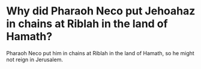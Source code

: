 # Why did Pharaoh Neco put Jehoahaz in chains at Riblah in the land of Hamath?

Pharaoh Neco put him in chains at Riblah in the land of Hamath, so he might not reign in Jerusalem.
